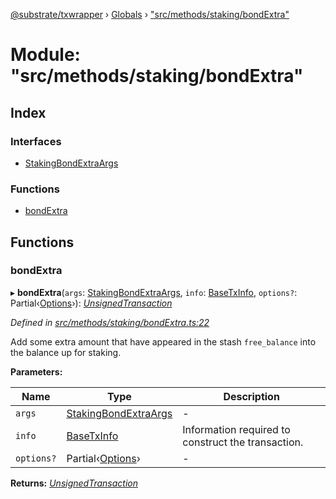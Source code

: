 [@substrate/txwrapper](../README.md) › [Globals](../globals.md) › ["src/methods/staking/bondExtra"](_src_methods_staking_bondextra_.md)

# Module: "src/methods/staking/bondExtra"

## Index

### Interfaces

* [StakingBondExtraArgs](../interfaces/_src_methods_staking_bondextra_.stakingbondextraargs.md)

### Functions

* [bondExtra](_src_methods_staking_bondextra_.md#bondextra)

## Functions

###  bondExtra

▸ **bondExtra**(`args`: [StakingBondExtraArgs](../interfaces/_src_methods_staking_bondextra_.stakingbondextraargs.md), `info`: [BaseTxInfo](../interfaces/_src_util_types_.basetxinfo.md), `options?`: Partial‹[Options](../interfaces/_src_util_options_.options.md)›): *[UnsignedTransaction](../interfaces/_src_util_types_.unsignedtransaction.md)*

*Defined in [src/methods/staking/bondExtra.ts:22](https://github.com/paritytech/txwrapper/blob/fc81d5b/src/methods/staking/bondExtra.ts#L22)*

Add some extra amount that have appeared in the stash `free_balance` into
the balance up for staking.

**Parameters:**

Name | Type | Description |
------ | ------ | ------ |
`args` | [StakingBondExtraArgs](../interfaces/_src_methods_staking_bondextra_.stakingbondextraargs.md) | - |
`info` | [BaseTxInfo](../interfaces/_src_util_types_.basetxinfo.md) | Information required to construct the transaction.  |
`options?` | Partial‹[Options](../interfaces/_src_util_options_.options.md)› | - |

**Returns:** *[UnsignedTransaction](../interfaces/_src_util_types_.unsignedtransaction.md)*
